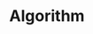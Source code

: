 ---
title: "Algorithm"
image: cover.jpg
description: 数据结构与算法
style:
    background: "#ff5c7c"
    color: "#fff"
---